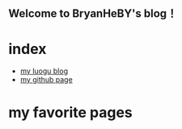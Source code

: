 ## Welcome to BryanHeBY's blog！

# index
- [my luogu blog](https://www.luogu.com.cn/blog/528hby/#)
- [my github page](https://github.com/BryanHeBY)

# my favorite pages
